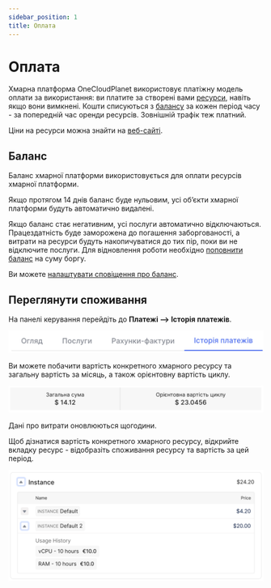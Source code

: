 ```yaml
---
sidebar_position: 1
title: Оплата
---
```


# Оплата

Хмарна платформа OneCloudPlanet використовує платіжну модель оплати за використання: ви платите за створені вами [ресурси](#), навіть якщо вони вимкнені. Кошти списуються з [балансу](/ua/control-panel/cloud-platform/general-information/payment#баланс) за кожен період часу - за попередній час оренди ресурсів. Зовнішній трафік теж платний.

Ціни на ресурси можна знайти на [веб-сайті](https://onecloudplanet.com/).

## Баланс

Баланс хмарної платформи використовується для оплати ресурсів хмарної платформи.

Якщо протягом 14 днів баланс буде нульовим, усі об’єкти хмарної платформи будуть автоматично видалені.

Якщо баланс стає негативним, усі послуги автоматично відключаються. Працездатність буде заморожена до погашення заборгованості, а витрати на ресурси будуть накопичуватися до тих пір, поки ви не відключите послуги. Для відновлення роботи необхідно [поповнити баланс](#) на суму боргу.

Ви можете [налаштувати сповіщення про баланс](#).

## Переглянути споживання

На панелі керування перейдіть до **Платежі ⟶ Історія платежів**.

![](../img/ic-bill1-ua.svg)

Ви можете побачити вартість конкретного хмарного ресурсу та загальну вартість за місяць, а також орієнтовну вартість циклу.

![](../img/ic-bill2-ua.svg)

Дані про витрати оновлюються щогодини.

Щоб дізнатися вартість конкретного хмарного ресурсу, відкрийте вкладку ресурс - відобразіть споживання ресурсу та вартість за цей період.

![](../img/ic-bill-3.svg)